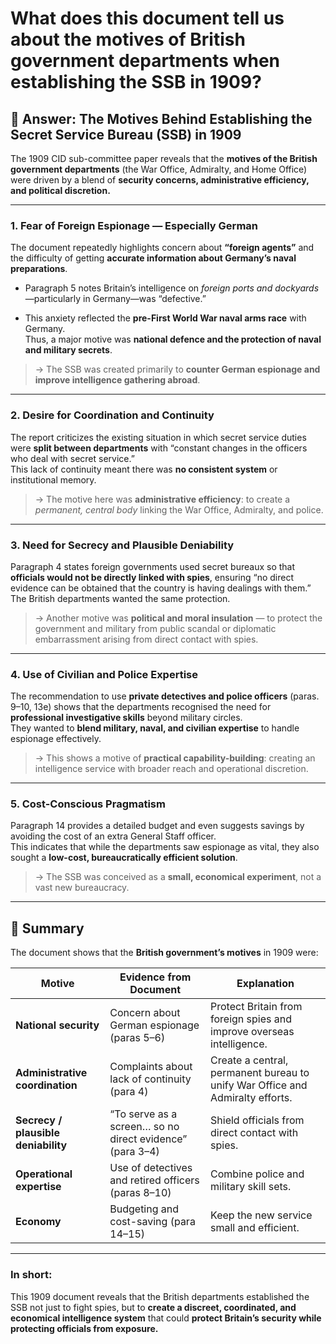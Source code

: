
# What does this document tell us about the motives of British government departments when establishing the SSB in 1909?

## 🧭 **Answer: The Motives Behind Establishing the Secret Service Bureau (SSB) in 1909**

The 1909 CID sub-committee paper reveals that the **motives of the British government departments** (the War Office, Admiralty, and Home Office) were driven by a blend of **security concerns, administrative efficiency, and political discretion.**

---

### **1. Fear of Foreign Espionage — Especially German**

The document repeatedly highlights concern about **“foreign agents”** and the difficulty of getting **accurate information about Germany’s naval preparations**.

- Paragraph 5 notes Britain’s intelligence on _foreign ports and dockyards_—particularly in Germany—was “defective.”
    
- This anxiety reflected the **pre-First World War naval arms race** with Germany.  
    Thus, a major motive was **national defence and the protection of naval and military secrets**.
    

> → The SSB was created primarily to **counter German espionage and improve intelligence gathering abroad**.

---

### **2. Desire for Coordination and Continuity**

The report criticizes the existing situation in which secret service duties were **split between departments** with “constant changes in the officers who deal with secret service.”  
This lack of continuity meant there was **no consistent system** or institutional memory.

> → The motive here was **administrative efficiency**: to create a _permanent, central body_ linking the War Office, Admiralty, and police.

---

### **3. Need for Secrecy and Plausible Deniability**

Paragraph 4 states foreign governments used secret bureaux so that **officials would not be directly linked with spies**, ensuring “no direct evidence can be obtained that the country is having dealings with them.”  
The British departments wanted the same protection.

> → Another motive was **political and moral insulation** — to protect the government and military from public scandal or diplomatic embarrassment arising from direct contact with spies.

---

### **4. Use of Civilian and Police Expertise**

The recommendation to use **private detectives and police officers** (paras. 9–10, 13e) shows that the departments recognised the need for **professional investigative skills** beyond military circles.  
They wanted to **blend military, naval, and civilian expertise** to handle espionage effectively.

> → This shows a motive of **practical capability-building**: creating an intelligence service with broader reach and operational discretion.

---

### **5. Cost-Conscious Pragmatism**

Paragraph 14 provides a detailed budget and even suggests savings by avoiding the cost of an extra General Staff officer.  
This indicates that while the departments saw espionage as vital, they also sought a **low-cost, bureaucratically efficient solution**.

> → The SSB was conceived as a **small, economical experiment**, not a vast new bureaucracy.

---

## **🎯 Summary**

The document shows that the **British government’s motives** in 1909 were:

|Motive|Evidence from Document|Explanation|
|---|---|---|
|**National security**|Concern about German espionage (paras 5–6)|Protect Britain from foreign spies and improve overseas intelligence.|
|**Administrative coordination**|Complaints about lack of continuity (para 4)|Create a central, permanent bureau to unify War Office and Admiralty efforts.|
|**Secrecy / plausible deniability**|“To serve as a screen… so no direct evidence” (para 3–4)|Shield officials from direct contact with spies.|
|**Operational expertise**|Use of detectives and retired officers (paras 8–10)|Combine police and military skill sets.|
|**Economy**|Budgeting and cost-saving (para 14–15)|Keep the new service small and efficient.|

---

### **In short:**

This 1909 document reveals that the British departments established the SSB not just to fight spies, but to **create a discreet, coordinated, and economical intelligence system** that could **protect Britain’s security while protecting officials from exposure.**